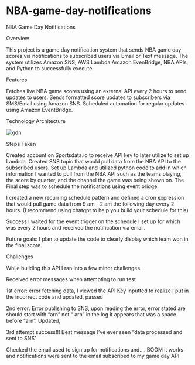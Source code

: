 # NBA-game-day-notifications

NBA Game Day Notifications 

Overview

This project is a game day notification system that sends NBA game day scores via notifications to subscribed users via Email or Text message. The system utilizes Amazon SNS, AWS Lambda  Amazon EvenBridge, NBA APIs, and Python to successfully execute.

Features

Fetches live NBA game scores using an external API every 2 hours to send updates to users.
Sends formatted score updates to subscribers via SMS/Email using Amazon SNS.
Scheduled automation for regular updates using Amazon EventBridge.


Technology Architecture

![gdn](https://github.com/user-attachments/assets/a31fde4e-f914-4885-ab81-840e722a813b)

Steps Taken 

Created account on Sportsdata.io to receive API key to later utilize to set up Lambda. 
Created SNS topic that would pull data from the NBA API to the subscribed users. 
Set up Lambda and utilized python code to add in which information I wanted to pull from the NBA API such as the teams playing, the score by quarter, and the channel the game was being shown on. 
The Final step was to schedule the notifications using event bridge. 

I created a new recurring schedule pattern and defined a cron expression that would pull game data from 9 am - 2 am the following day every 2 hours. (I recommend using chatgpt to help you build your schedule for this) 

Success I waited for the event trigger on the schedule I set up for which was every 2 hours and received the notification via email. 

Future goals: I plan to update the code to clearly display which team won in the final score. 

Challenges

While building this API I ran into a few minor challenges. 

Received error messages when attempting to run test 

1st error:  error fetching data, I viewed the API Key inputted to realize I put in the incorrect code and updated, passed 

2nd error: Error publishing to SNS, upon reading the error, error stated are should start with “arn” not “  arn” in the log it appears that was a space before “arn”. Updated, 

3rd attempt success!!! Best message I’ve ever seen “data processed and sent to SNS’

Checked the email used to sign up for notifications and…..BOOM it works and notifications were sent to the email subscribed to my game day API 



